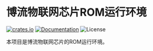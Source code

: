 # 博流物联网芯片ROM运行环境

[![crates.io](https://img.shields.io/crates/v/bl-rom-rt.svg)](https://crates.io/crates/bl-rom-rt)
[![Documentation](https://docs.rs/bl-rom-rt/badge.svg)](https://docs.rs/bl-rom-rt)
![License](https://img.shields.io/crates/l/bl-rom-rt.svg)

本项目是博流物联网芯片的ROM运行环境。
